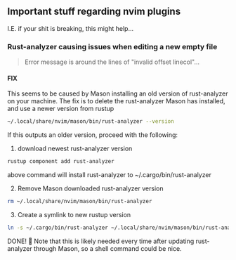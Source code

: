 ## Important stuff regarding nvim plugins

I.E. if your shit is breaking, this might help...

### Rust-analyzer causing issues when editing a new empty file

> Error message is around the lines of "invalid offset linecol"...

#### FIX

This seems to be caused by Mason installing an old version of rust-analyzer on your machine.
The fix is to delete the rust-analyzer Mason has installed, and use a newer version from rustup

```sh
~/.local/share/nvim/mason/bin/rust-analyzer --version
```

If this outputs an older version, proceed with the following:

1. download newest rust-analyzer version

```sh
rustup component add rust-analyzer
```

above command will install rust-analyzer to ~/.cargo/bin/rust-analyzer

2. Remove Mason downloaded rust-analyzer version

```sh
rm ~/.local/share/nvim/mason/bin/rust-analyzer
```

3. Create a symlink to new rustup version

```sh
ln -s ~/.cargo/bin/rust-analyzer ~/.local/share/nvim/mason/bin/rust-analyzer
```

DONE! 🥳
Note that this is likely needed every time after updating rust-analyzer through Mason, so a shell command could be nice.
